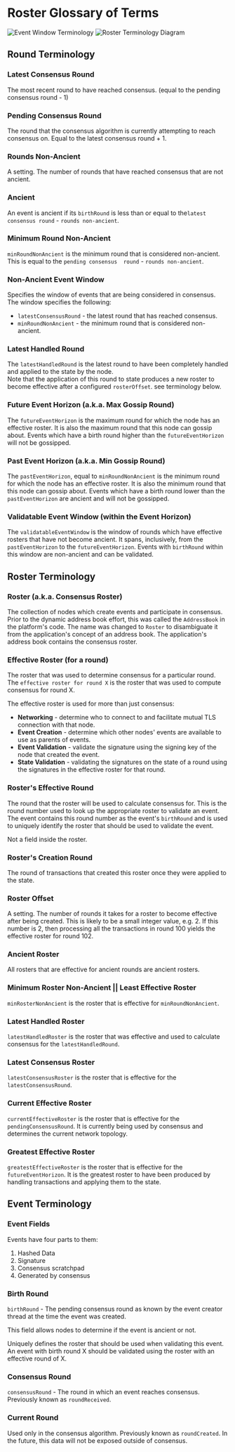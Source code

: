# Roster Glossary of Terms
![Event Window Terminology](./EventWindowTerminology.drawio.svg)
![Roster Terminology Diagram](./RosterTerminologyDiagram.drawio.svg)
## Round Terminology

### Latest Consensus Round

The most recent round to have reached consensus.  (equal to the pending consensus round - 1)

### Pending Consensus Round

The round that the consensus algorithm is currently attempting to reach consensus on. Equal to the latest 
consensus round + 1.

### Rounds Non-Ancient

A setting. The number of rounds that have reached consensus that are not ancient.

### Ancient

An event is ancient if its `birthRound` is less than or equal to the`latest consensus round` - `rounds non-ancient`.

### Minimum Round Non-Ancient

`minRoundNonAncient` is the minimum round that is considered non-ancient.  This is equal to the `pending consensus 
round` - `rounds non-ancient`.

### Non-Ancient Event Window

Specifies the window of events that are being considered in consensus.  The window specifies the following:
* `latestConsensusRound` - the latest round that has reached consensus.
* `minRoundNonAncient` - the minimum round that is considered non-ancient. 

### Latest Handled Round

The `latestHandledRound` is the latest round to have been completely handled and applied to the state by the node.  
Note that the application of this round to state produces a new roster to become effective after a configured 
`rosterOffset`.  see terminology below.  

### Future Event Horizon (a.k.a. Max Gossip Round)  

The `futureEventHorizon` is the maximum round for which the node has an effective roster.  It is also the 
maximum round that this node can gossip about.  Events which have a birth round higher than the `futureEventHorizon` 
will not be gossipped.    

### Past Event Horizon (a.k.a. Min Gossip Round)

The `pastEventHorizon`, equal to `minRoundNonAncient` is the minimum round for which the node has an effective roster. 
It is also the minimum round that this node can gossip about.  Events which have a birth round lower than the
`pastEventHorizon` are ancient and will not be gossipped.

### Validatable Event Window (within the Event Horizon)

The `validatableEventWindow` is the window of rounds which have effective rosters that have not become ancient.  It 
spans, inclusively, from the `pastEventHorizon` to the `futureEventHorizon`.  Events with `birthRound` within this 
window are non-ancient and can be validated.

## Roster Terminology

### Roster (a.k.a. Consensus Roster)

The collection of nodes which create events and participate in consensus.  Prior to the dynamic address book effort, 
this was called the `AddressBook` in the platform's code.  The name was changed to `Roster` to disambiguate it from 
the application's concept of an address book.  The application's address book contains the consensus roster.  

### Effective Roster (for a round) 

The roster that was used to determine consensus for a particular round.  The `effective roster for round X` is the 
roster that was used to compute consensus for round X. 

The effective roster is used for more than just consensus:
* **Networking** - determine who to connect to and facilitate mutual TLS connection with that node. 
* **Event Creation** - determine which other nodes' events are available to use as parents of events.
* **Event Validation** - validate the signature using the signing key of the node that created the event.
* **State Validation** - validating the signatures on the state of a round using the signatures in the effective 
  roster for that round.

### Roster's Effective Round
The round that the roster will be used to calculate consensus for. This is the round number used to look up the 
appropriate roster to validate an event. The event contains this round number as the event's `birthRound` and is 
used to uniquely identify the roster that should be used to validate the event.

Not a field inside the roster. 

### Roster's Creation Round

The round of transactions that created this roster once they were applied to the state. 

### Roster Offset

A setting.  The number of rounds it takes for a roster to become effective after being created. This is likely to be 
a small integer value, e.g. 2. If this number is 2, then processing all the transactions in round 100 yields the 
effective roster for round 102.

### Ancient Roster

All rosters that are effective for ancient rounds are ancient rosters. 

### Minimum Roster Non-Ancient || Least Effective Roster

`minRosterNonAncient` is the roster that is effective for `minRoundNonAncient`.  

### Latest Handled Roster

`latestHandledRoster` is the roster that was effective and used to calculate consensus for the `latestHandledRound`.

### Latest Consensus Roster

`latestConsensusRoster` is the roster that is effective for the `latestConsensusRound`.

### Current Effective Roster

`currentEffectiveRoster` is the roster that is effective for the `pendingConsensusRound`.  It is currently being 
used by consensus and determines the current network topology.  

### Greatest Effective Roster

`greatestEffectiveRoster` is the roster that is effective for the `futureEventHorizon`.  It is the greatest roster 
to have been produced by handling transactions and applying them to the state. 

## Event Terminology

### Event Fields

Events have four parts to them: 
1. Hashed Data
2. Signature
3. Consensus scratchpad
4. Generated by consensus

### Birth Round

`birthRound` - The pending consensus round as known by the event creator thread at the time the event was created. 

This field allows nodes to determine if the event is ancient or not. 

Uniquely defines the roster that should be used when validating this event.  An event with birth round X should be 
validated using the roster with an effective round of X. 

### Consensus Round

`consensusRound` - The round in which an event reaches consensus.  Previously known as `roundReceived`.

### Current Round

Used only in the consensus algorithm. Previously known as `roundCreated`. In the future, this data will 
not be exposed outside of consensus.

